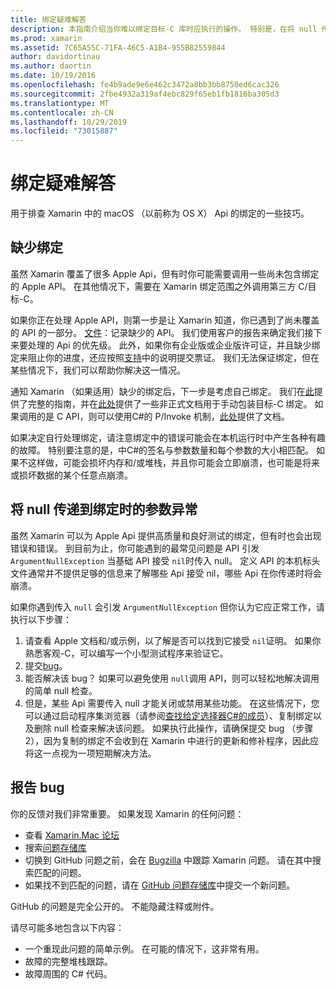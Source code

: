 ```yaml
---
title: 绑定疑难解答
description: 本指南介绍当你难以绑定目标-C 库时应执行的操作。 特别是，在将 null 传递到绑定和报告 bug 时，它将讨论缺少绑定、自变量异常。
ms.prod: xamarin
ms.assetid: 7C65A55C-71FA-46C5-A1B4-955B82559844
author: davidortinau
ms.author: daortin
ms.date: 10/19/2016
ms.openlocfilehash: fe4b9ade9e6e462c3472a8bb3bb8750ed6cac326
ms.sourcegitcommit: 2fbe4932a319af4ebc829f65eb1fb1816ba305d3
ms.translationtype: MT
ms.contentlocale: zh-CN
ms.lasthandoff: 10/29/2019
ms.locfileid: "73015887"
---
```

# <a name="binding-troubleshooting"></a>绑定疑难解答

用于排查 Xamarin 中的 macOS （以前称为 OS X） Api 的绑定的一些技巧。

## <a name="missing-bindings"></a>缺少绑定

虽然 Xamarin 覆盖了很多 Apple Api，但有时你可能需要调用一些尚未包含绑定的 Apple API。 在其他情况下，需要在 Xamarin 绑定范围之外调用第三方 C/目标-C。

如果你正在处理 Apple API，则第一步是让 Xamarin 知道，你已遇到了尚未覆盖的 API 的一部分。 [文件](#reporting-bugs)：记录缺少的 API。 我们使用客户的报告来确定我们接下来要处理的 Api 的优先级。 此外，如果你有企业版或企业版许可证，并且缺少绑定来阻止你的进度，还应按照[支持](https://visualstudio.microsoft.com/vs/support/)中的说明提交票证。 我们无法保证绑定，但在某些情况下，我们可以帮助你解决这一情况。

通知 Xamarin （如果适用）缺少的绑定后，下一步是考虑自己绑定。 我们在[此](~/cross-platform/macios/binding/overview.md)提供了完整的指南，并在[此处](https://brendanzagaeski.appspot.com/xamarin/0002.html)提供了一些非正式文档用于手动包装目标-C 绑定。 如果调用的是 C API，则可以使用C#的 P/Invoke 机制，[此处](https://www.mono-project.com/docs/advanced/pinvoke/)提供了文档。

如果决定自行处理绑定，请注意绑定中的错误可能会在本机运行时中产生各种有趣的故障。 特别要注意的是，中C#的签名与参数数量和每个参数的大小相匹配。 如果不这样做，可能会损坏内存和/或堆栈，并且你可能会立即崩溃，也可能是将来或损坏数据的某个任意点崩溃。

## <a name="argument-exceptions-when-passing-null-to-a-binding"></a>将 null 传递到绑定时的参数异常

虽然 Xamarin 可以为 Apple Api 提供高质量和良好测试的绑定，但有时也会出现错误和错误。 到目前为止，你可能遇到的最常见问题是 API 引发 `ArgumentNullException` 当基础 API 接受 `nil`时传入 null。 定义 API 的本机标头文件通常并不提供足够的信息来了解哪些 Api 接受 nil，哪些 Api 在你传递时将会崩溃。

如果你遇到传入 `null` 会引发 `ArgumentNullException` 但你认为它应正常工作，请执行以下步骤：

1. 请查看 Apple 文档和/或示例，以了解是否可以找到它接受 `nil`证明。 如果你熟悉客观-C，可以编写一个小型测试程序来验证它。
2. 提交[bug](#reporting-bugs)。
3. 能否解决该 bug？ 如果可以避免使用 `null`调用 API，则可以轻松地解决调用的简单 null 检查。
4. 但是，某些 Api 需要传入 null 才能关闭或禁用某些功能。 在这些情况下，您可以通过启动程序集浏览器（请参阅[查找给定选择器C#的成员](~/mac/app-fundamentals/mac-apis.md#finding_selector)）、复制绑定以及删除 null 检查来解决该问题。 如果执行此操作，请确保提交 bug （步骤2），因为复制的绑定不会收到在 Xamarin 中进行的更新和修补程序，因此应将这一点视为一项短期解决方法。

<a name="reporting-bugs"/>

## <a name="reporting-bugs"></a>报告 bug

你的反馈对我们非常重要。 如果发现 Xamarin 的任何问题：

- 查看 [Xamarin.Mac 论坛](https://forums.xamarin.com/categories/mac)
- 搜索[问题存储库](https://github.com/xamarin/xamarin-macios/issues) 
- 切换到 GitHub 问题之前，会在 [Bugzilla](https://bugzilla.xamarin.com/describecomponents.cgi) 中跟踪 Xamarin 问题。 请在其中搜索匹配的问题。
- 如果找不到匹配的问题，请在 [GitHub 问题存储库](https://github.com/xamarin/xamarin-macios/issues/new)中提交一个新问题。

GitHub 的问题是完全公开的。 不能隐藏注释或附件。 

请尽可能多地包含以下内容：

- 一个重现此问题的简单示例。 在可能的情况下，这非常有用。 
- 故障的完整堆栈跟踪。
- 故障周围的 C# 代码。
